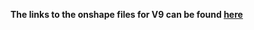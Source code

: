 **The links to the onshape files for V9 can be found [here](https://cad.onshape.com/documents/e8e0fdf7f54bbdfed2b5d0af/v/8e31190bd7a10c6d6d105ef6/e/9656342e62995d297e9206ee)**